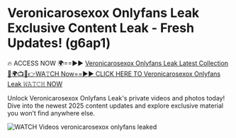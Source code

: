# Veronicarosexox Onlyfans Leak Exclusive Content Leak - Fresh Updates! (g6ap1)

🔥 ACCESS NOW 🌍==►► <a href="https://tinyurl.com/3fjeunct" rel="nofollow">Veronicarosexox Onlyfans Leak Latest Collection</a></h3>
[🔴🌍📺📱👉WA𝚃CH Now==►► CLICK HERE TO Veronicarosexox Onlyfans Leak 𝚆𝙰𝚃𝙲𝙷 NOW](https://tinyurl.com/3fjeunct)

Unlock Veronicarosexox Onlyfans Leak's private videos and photos today! Dive into the newest 2025 content updates and explore exclusive material you won’t find anywhere else.


<a href="https://tinyurl.com/3fjeunct" rel="nofollow" data-target="animated-image.originalLink"><img src="https://camo.githubusercontent.com/8a4f000d20f83aca3bf7ec5f350d767afa0574a8a352519fd8cfa583a6f93a33/68747470733a2f2f692e696d6775722e636f6d2f644a486b345a712e676966" alt="WATCH Videos" data-canonical-src="https://i.imgur.com/dJHk4Zq.gif" style="max-width: 100%; display: inline-block;" data-target="animated-image.originalImage"></a>
veronicarosexox onlyfans leaked